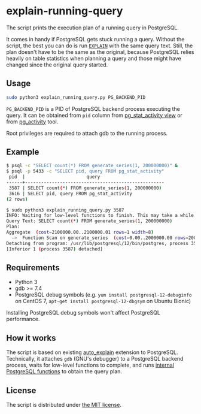 # explain-running-query
The script prints the execution plan of a running query in PostgreSQL.

It comes in handy if PostgreSQL gets stuck running a query.
Without the script, the best you can do is run [`EXPLAIN`](https://www.postgresql.org/docs/12/sql-explain.html) with the same query text.
Still, the plan doesn't have to be the same as the original, because PostgreSQL relies heavily on table statistics when planning a query and those might have changed since the original query started.

## Usage

```bash
sudo python3 explain_running_query.py PG_BACKEND_PID
```

`PG_BACKEND_PID` is a PID of PostgreSQL backend process executing the query. It can be obtained from `pid` column from [pg_stat_activity view](https://www.postgresql.org/docs/12/monitoring-stats.html#PG-STAT-ACTIVITY-VIEW) or from [pg_activity](https://pypi.org/project/pg_activity/) tool.

Root privileges are required to attach gdb to the running process.


## Example

```bash
$ psql -c "SELECT count(*) FROM generate_series(1, 200000000)" &
$ psql -p 5433 -c "SELECT pid, query FROM pg_stat_activity"
 pid  |                       query
------+----------------------------------------------------
 3587 | SELECT count(*) FROM generate_series(1, 200000000)
 3616 | SELECT pid, query FROM pg_stat_activity
(2 rows)

$ sudo python3 explain_running_query.py 3587
INFO: Waiting for low-level functions to finish. This may take a while.
Query Text: SELECT count(*) FROM generate_series(1, 200000000)
Plan:
Aggregate  (cost=2100000.00..2100000.01 rows=1 width=8)
  ->  Function Scan on generate_series  (cost=0.00..2000000.00 rows=200000000 width=0)
Detaching from program: /usr/lib/postgresql/12/bin/postgres, process 3587
[Inferior 1 (process 3587) detached]
```

## Requirements

- Python 3
- gdb >= 7.4
- PostgreSQL debug symbols (e.g. `yum install postgresql-12-debuginfo` on CentOS 7, `apt-get install postgresql-12-dbgsym` on Ubuntu Bionic)

Installing PostgreSQL debug symbols won't affect PostgreSQL performance.


## How it works

The script is based on existing [auto_explain](https://www.postgresql.org/docs/12/auto-explain.html) extension to PostgreSQL.
Technically, it attaches `gdb` (GNU's debugger) to a PostgreSQL backend process, waits for low-level functions to complete, and runs [internal PostgreSQL functions](https://github.com/postgres/postgres/blob/7559d8ebfa11d98728e816f6b655582ce41150f3/contrib/auto_explain/auto_explain.c#L382) to obtain the query plan.

## License

The script is distributed under [the MIT license](LICENSE).
